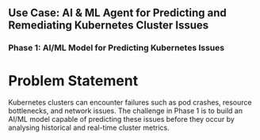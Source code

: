 ## Use Case: AI & ML Agent for Predicting and Remediating Kubernetes Cluster Issues
### Phase 1: AI/ML Model for Predicting Kubernetes Issues
 # Problem Statement
 Kubernetes clusters can encounter failures such as pod crashes, resource bottlenecks, and network issues. The 
challenge in Phase 1 is to build an AI/ML model capable of predicting these issues before they occur by analysing 
historical and real-time cluster metrics.
